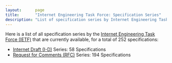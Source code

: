 ```yaml
---
layout:      page
title:       "Internet Engineering Task Force: Specification Series"
description: "List of specification series by Internet Engineering Task Force (IETF)"
---
```


Here is a list of all specification series by the [Internet Engineering Task Force (IETF)](http://www.ietf.org/) that are currently available, for a total of 252 specifications:

  * [Internet Draft (I-D)](I-D/) Series: 58 Specifications
  * [Request for Comments (RFC)](RFC/) Series: 194 Specifications
